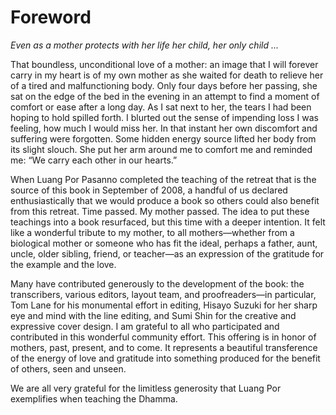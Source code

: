 # Foreword

*Even as a mother protects with her life her child, her only child ...*

That boundless, unconditional love of a mother: an image that I will
forever carry in my heart is of my own mother as she waited for death to
relieve her of a tired and malfunctioning body. Only four days before
her passing, she sat on the edge of the bed in the evening in an attempt
to find a moment of comfort or ease after a long day. As I sat next to
her, the tears I had been hoping to hold spilled forth. I blurted out
the sense of impending loss I was feeling, how much I would miss her. In
that instant her own discomfort and suffering were forgotten. Some
hidden energy source lifted her body from its slight slouch. She put her
arm around me to comfort me and reminded me: “We carry each other in our
hearts.”

When Luang Por Pasanno completed the teaching of the retreat that is the
source of this book in September of 2008, a handful of us declared
enthusiastically that we would produce a book so others could also
benefit from this retreat. Time passed. My mother passed. The idea to
put these teachings into a book resurfaced, but this time with a deeper
intention. It felt like a wonderful tribute to my mother, to all
mothers—whether from a biological mother or someone who has fit the
ideal, perhaps a father, aunt, uncle, older sibling, friend, or
teacher—as an expression of the gratitude for the example and the love.

Many have contributed generously to the development of the book: the
transcribers, various editors, layout team, and proofreaders—in
particular, Tom Lane for his monumental effort in editing, Hisayo Suzuki
for her sharp eye and mind with the line editing, and Sumi Shin for the
creative and expressive cover design. I am grateful to all who
participated and contributed in this wonderful community effort. This
offering is in honor of mothers, past, present, and to come. It
represents a beautiful transference of the energy of love and gratitude
into something produced for the benefit of others, seen and unseen.

We are all very grateful for the limitless generosity that Luang Por
exemplifies when teaching the Dhamma.


